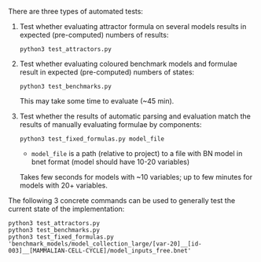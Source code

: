 There are three types of automated tests:

1. Test whether evaluating attractor formula on several models results in expected (pre-computed) numbers of results:
    ```
    python3 test_attractors.py
    ```

2. Test whether evaluating coloured benchmark models and formulae result in expected (pre-computed) numbers of states:
    ```
    python3 test_benchmarks.py
    ```
    This may take some time to evaluate (~45 min).


3. Test whether the results of automatic parsing and evaluation match the results of manually evaluating formulae by components:
    ```
    python3 test_fixed_formulas.py model_file
    ```
    - `model_file` is a path (relative to project) to a file with BN model in bnet format (model should have 10-20 variables)
    
    Takes few seconds for models with ~10 variables; up to few minutes for models with 20+ variables.    


The following 3 concrete commands can be used to generally test the current state of the implementation:
```
python3 test_attractors.py
python3 test_benchmarks.py
python3 test_fixed_formulas.py 'benchmark_models/model_collection_large/[var-20]__[id-003]__[MAMMALIAN-CELL-CYCLE]/model_inputs_free.bnet'
```
